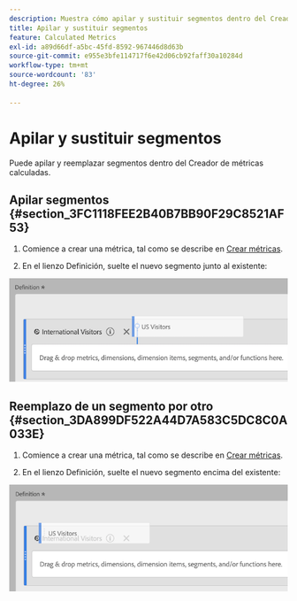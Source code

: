 ```yaml
---
description: Muestra cómo apilar y sustituir segmentos dentro del Creador de métricas calculadas.
title: Apilar y sustituir segmentos
feature: Calculated Metrics
exl-id: a89d66df-a5bc-45fd-8592-967446d8d63b
source-git-commit: e955e3bfe114717f6e42d06cb92faff30a10284d
workflow-type: tm+mt
source-wordcount: '83'
ht-degree: 26%

---
```


# Apilar y sustituir segmentos

Puede apilar y reemplazar segmentos dentro del Creador de métricas calculadas.

## Apilar segmentos {#section_3FC1118FEE2B40B7BB90F29C8521AF53}

1. Comience a crear una métrica, tal como se describe en [Crear métricas](/help/components/c-calcmetrics/c-workflow/cm-workflow/c-build-metrics/cm-build-metrics.md).

1. En el lienzo Definición, suelte el nuevo segmento junto al existente:

![](assets/cm_stack_seg.png)

## Reemplazo de un segmento por otro {#section_3DA899DF522A44D7A583C5DC8C0A033E}

1. Comience a crear una métrica, tal como se describe en [Crear métricas](/help/components/c-calcmetrics/c-workflow/cm-workflow/c-build-metrics/cm-build-metrics.md).

1. En el lienzo Definición, suelte el nuevo segmento encima del existente:

![](assets/cm_replace_seg.png)
